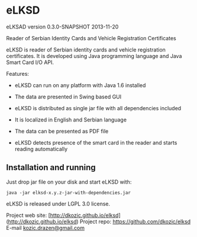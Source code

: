 eLKSD
=====

eLKSAD version 0.3.0-SNAPSHOT 2013-11-20

Reader of Serbian Identity Cards and Vehicle Registration Certificates 

eLKSD is reader of Serbian identity cards and vehicle registration certificates. It is developed using Java programming language and 
Java Smart Card I/O API.

Features:

* eLKSD can run on any platform with Java 1.6 installed

* The data are presented in Swing based GUI

* eLKSD is distributed as single jar file with all dependencies included

* It is localized in English and Serbian language

* The data can be presented as PDF file  

* eLKSD detects presence of the smart card in the reader and starts reading automatically 

Installation and running
------

Just drop jar file on your disk and start eLKSD with:

```
java -jar elksd-x.y.z-jar-with-dependencies.jar
```

eLKSD is released under LGPL 3.0 license.

Project web site: [http://dkozic.github.io/elksd] (http://dkozic.github.io/elksd)
Project repo: https://github.com/dkozic/elksd
E-mail kozic.drazen@gmail.com
